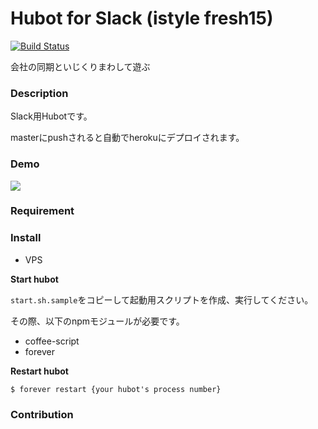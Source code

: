 Hubot for Slack (istyle fresh15)
====

[![Build Status](https://travis-ci.org/sota1235/slack-fresh15-hubot.svg?branch=master)](https://travis-ci.org/sota1235/slack-fresh15-hubot)

会社の同期といじくりまわして遊ぶ

### Description

Slack用Hubotです。

masterにpushされると自動でherokuにデプロイされます。

### Demo

![](http://i.gyazo.com/2dc561e10ca885f2d1422ee481962c29.png)

### Requirement

### Install

- VPS

**Start hubot**

`start.sh.sample`をコピーして起動用スクリプトを作成、実行してください。

その際、以下のnpmモジュールが必要です。

- coffee-script
- forever

**Restart hubot**

```shell
$ forever restart {your hubot's process number}
```

### Contribution

